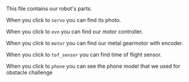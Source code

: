 This file contains our robot's parts.

When you click to  ` servo `  you can find its photo.

When you click to  ` evn `  you can find our motor controller.

When you click to  ` motor `  you can find our metal gearmotor with encoder.

When you click to  ` tof_sensor `  you can find time of flight sensor.

When you click to  ` phone ` you can see the phone model that we used for obstacle challenge
